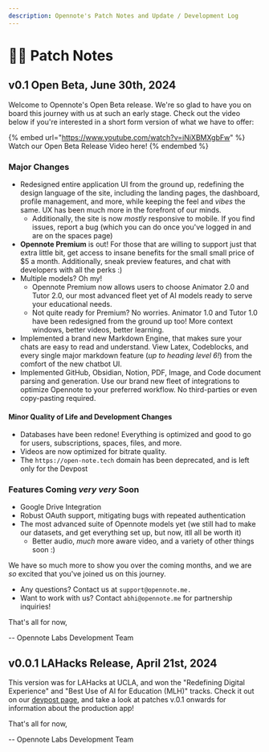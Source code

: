 ```yaml
---
description: Opennote's Patch Notes and Update / Development Log
---
```


# 👨‍💻 Patch Notes

## v0.1 Open Beta, June 30th, 2024

Welcome to Opennote's Open Beta release. We're so glad to have you on board this journey with us at such an early stage. Check out the video below if you're interested in a short form version of what we have to offer:

{% embed url="https://www.youtube.com/watch?v=iNiXBMXgbFw" %}
Watch our Open Beta Release Video here!
{% endembed %}

### Major Changes

* Redesigned entire application UI from the ground up, redefining the design language of the site, including the landing pages, the dashboard, profile management, and more, while keeping the feel and _vibes_ the same. UX has been much more in the forefront of our minds.&#x20;
  * Additionally, the site is now _mostly_ responsive to mobile. If you find issues, report a bug (which you can do once you've logged in and are on the spaces page)&#x20;
* **Opennote Premium** is out! For those that are willing to support just that extra little bit, get access to insane benefits for the small small price of $5 a month. Additionally, sneak preview features, and chat with developers with all the perks :)
* Multiple models? Oh my!&#x20;
  * Opennote Premium now allows users to choose Animator 2.0 and Tutor 2.0, our most advanced fleet yet of AI models ready to serve your educational needs.&#x20;
  * Not quite ready for Premium? No worries. Animator 1.0 and Tutor 1.0 have been redesigned from the ground up too! More context windows, better videos, better learning.&#x20;
* Implemented a brand new Markdown Engine, that makes sure your chats are easy to read and understand. View Latex, Codeblocks, and every single major markdown feature (_up to heading level 6!_) from the comfort of the new chatbot UI.&#x20;
* Implemented GitHub, Obsidian, Notion, PDF, Image, and Code document parsing and generation. Use our brand new fleet of integrations to optimize Opennote to your preferred workflow. No third-parties or even copy-pasting required.

#### Minor Quality of Life and Development Changes

* Databases have been redone! Everything is optimized and good to go for users, subscriptions, spaces, files, and more.&#x20;
* Videos are now optimized for bitrate quality.
* The `https://open-note.tech` domain has been deprecated, and is left only for the Devpost

### Features Coming _very very_ Soon&#x20;

* Google Drive Integration&#x20;
* Robust OAuth support, mitigating bugs with repeated authentication
* The most advanced suite of Opennote models yet (we still had to make our datasets, and get everything set up, but now, itll all be worth it)
  * Better audio, _much_ more aware video, and a variety of other things soon :)

We have so much more to show you over the coming months, and we are _so_ excited that you've joined us on this journey.&#x20;

* Any questions? Contact us at `support@opennote.me.`
* Want to work with us? Contact `abhi@opennote.me` for partnership inquiries!

That's all for now,

\-- Opennote Labs Development Team&#x20;





## v0.0.1 LAHacks Release, April 21st, 2024

This version was for LAHacks at UCLA, and won the "Redefining Digital Experience" and "Best Use of AI for Education (MLH)" tracks. Check it out on our [devpost page](https://devpost.com/software/opennote-h4xjnk), and take a look at patches v.0.1 onwards for information about the production app!

That's all for now,

\-- Opennote Labs Development Team&#x20;
